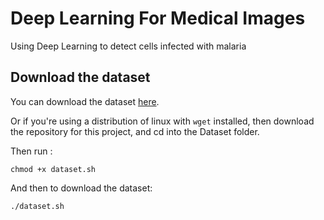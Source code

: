 # Deep Learning For Medical Images
Using Deep Learning to detect cells infected with malaria


## Download the dataset

You can download the dataset <a href="https://ceb.nlm.nih.gov/proj/malaria/cell_images.zip" target="_blank">here</a>.

Or if you're using a distribution of linux with ```wget``` installed, then download the repository for this project, and cd into the Dataset folder.

Then run :

```shell
chmod +x dataset.sh
```
And then to download the dataset:

```shell
./dataset.sh
```
